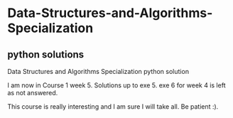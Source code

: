# Data-Structures-and-Algorithms-Specialization
## python solutions
Data Structures and Algorithms Specialization python solution

I am now in Course 1 week 5. Solutions up to exe 5. exe 6 for week 4 is left as not answered.

This course is really interesting and I am sure I will take all. Be patient :).
